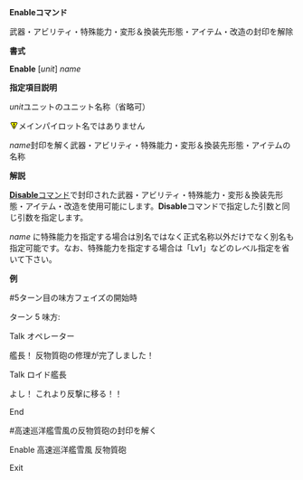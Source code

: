 **Enableコマンド**

武器・アビリティ・特殊能力・変形＆換装先形態・アイテム・改造の封印を解除

**書式**

**Enable** [*unit*] *name*

**指定項目説明**

*unit*ユニットのユニット名称（省略可）

![](../images/bm0.gif)メインパイロット名ではありません

*name*封印を解く武器・アビリティ・特殊能力・変形＆換装先形態・アイテムの名称

**解説**

[**Disable**コマンド](Disableコマンド)で封印された武器・アビリティ・特殊能力・変形＆換装先形態・アイテム・改造を使用可能にします。**Disable**コマンドで指定した引数と同じ引数を指定します。

*name* に特殊能力を指定する場合は別名ではなく正式名称以外だけでなく別名も指定可能です。なお、特殊能力を指定する場合は「Lv1」などのレベル指定を省いて下さい。

**例**

#5ターン目の味方フェイズの開始時

ターン 5 味方:

Talk オペレーター

艦長！ 反物質砲の修理が完了しました！

Talk ロイド艦長

よし！ これより反撃に移る！！

End

#高速巡洋艦雪風の反物質砲の封印を解く

Enable 高速巡洋艦雪風 反物質砲

Exit
